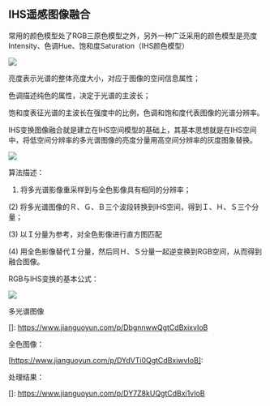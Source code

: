 ## IHS遥感图像融合

常用的颜色模型处了RGB三原色模型之外，另外一种广泛采用的颜色模型是亮度Intensity、色调Hue、饱和度Saturation（IHS颜色模型）

![](http://ww1.sinaimg.cn/large/0070vHShly1fxtybmctudj30sg0d0jxd.jpg)

亮度表示光谱的整体亮度大小，对应于图像的空间信息属性；

色调描述纯色的属性，决定于光谱的主波长；

饱和度表征光谱的主波长在强度中的比例，色调和饱和度代表图像的光谱分辨率。

IHS变换图像融合就是建立在IHS空间模型的基础上，其基本思想就是在IHS空间中，将低空间分辨率的多光谱图像的亮度分量用高空间分辨率的灰度图象替换。

![](http://ww1.sinaimg.cn/large/0070vHShly1fxtycx6ynlj30hv08ngms.jpg)

算法描述：

1) 将多光谱影像重采样到与全色影像具有相同的分辨率；

(2) 将多光谱图像的Ｒ、Ｇ、Ｂ三个波段转换到IHS空间，得到Ｉ、Ｈ、Ｓ三个分量；

(3) 以Ｉ分量为参考，对全色影像进行直方图匹配

(4) 用全色影像替代Ｉ分量，然后同Ｈ、Ｓ分量一起逆变换到RGB空间，从而得到融合图像。

RGB与IHS变换的基本公式：

![](http://ww1.sinaimg.cn/large/0070vHShly1fxtym2vb50j30i707777d.jpg)

多光谱图像

[]: https://www.jianguoyun.com/p/DbgnnwwQgtCdBxixvIoB

全色图像：

[https://www.jianguoyun.com/p/DYdVTi0QgtCdBxiwvIoB]: 

处理结果：

[]: https://www.jianguoyun.com/p/DY7Z8kUQgtCdBxi1vIoB

